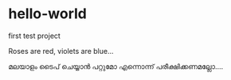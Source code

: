 # hello-world
first test project

Roses are red, violets are blue...

മലയാളം ടൈപ് ചെയ്യാൻ പറ്റുമോ എന്നൊന്ന് പരീക്ഷിക്കണമല്ലോ....

